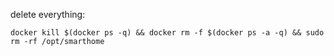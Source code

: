 

delete everything:
```
docker kill $(docker ps -q) && docker rm -f $(docker ps -a -q) && sudo rm -rf /opt/smarthome
```